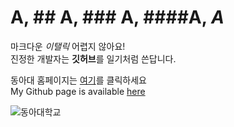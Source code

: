 # A, ## A, ### A, ####A, *A* 

마크다운 *이탤릭* 어렵지 않아요!   
진정한 개발자는 **깃허브**를 일기처럼 쓴답니다.   

동아대 홈페이지는 [여기](http://www.donga.ac.kr)를 클릭하세요    
My Github page is available [here](https://github.com/Kimhanjae7)        

![동아대학교](https://yt3.ggpht.com/a/AATXAJwc54_MYvCB7gpEypZFfwjpdBFbnVNmDF1_2w=s900-c-k-c0xffffffff-no-rj-mo)   
